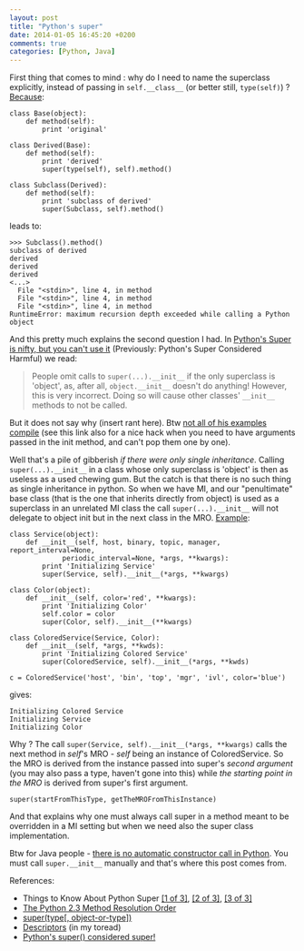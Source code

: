 ```yaml
---
layout: post
title: "Python's super"
date: 2014-01-05 16:45:20 +0200
comments: true
categories: [Python, Java]
---
```

First thing that comes to mind : why do I need to name the superclass explicitly, instead of passing in `self.__class__` (or better still, `type(self)`)  ?
[Because](http://stackoverflow.com/questions/18208683/when-calling-super-in-a-derived-class-can-i-pass-in-self-class/18208725#18208725):

<!--``` linenos:false-->
	class Base(object):
		def method(self):
			print 'original'

	class Derived(Base):
		def method(self):
			print 'derived'
			super(type(self), self).method()

	class Subclass(Derived):
		def method(self):
			print 'subclass of derived'
			super(Subclass, self).method()
<!-- ``` -->

leads to:

    >>> Subclass().method()
    subclass of derived
    derived
    derived
    derived
	<...>
      File "<stdin>", line 4, in method
      File "<stdin>", line 4, in method
      File "<stdin>", line 4, in method
    RuntimeError: maximum recursion depth exceeded while calling a Python object

And this pretty much explains the second question I had. <!-- more --> In [Python's Super is nifty, but you can't use it](https://fuhm.net/super-harmful/)
(Previously: Python's Super Considered Harmful) we read:

> People omit calls to `super(...).__init__` if the only superclass is 'object', as, after all, `object.__init__` doesn't do anything! However, this is very incorrect. Doing so will cause other classes' `__init__` methods to not be called.

But it does not say why (insert rant here). Btw [not all of his examples compile](http://stackoverflow.com/questions/8972866/correct-way-to-use-super-argument-passing) (see this link also for a nice hack when you need to have arguments passed in the init method, and can't pop them one by one).

Well that's a pile of gibberish _if there were only single inheritance_. Calling `super(...).__init__` in a class whose only superclass is 'object' is then as useless as a used chewing gum. But the catch is that there is no such thing as single inheritance in python. So when we have MI, and our "penultimate" base class (that is the one that inherits directly from object) is used as a superclass in an unrelated MI class the call `super(...).__init__` will not delegate to object  init but in the next class in the MRO. [Example]():

    class Service(object):
        def __init__(self, host, binary, topic, manager, report_interval=None,
                 periodic_interval=None, *args, **kwargs):
            print 'Initializing Service'
            super(Service, self).__init__(*args, **kwargs)

    class Color(object):
        def __init__(self, color='red', **kwargs):
            print 'Initializing Color'
            self.color = color
            super(Color, self).__init__(**kwargs)

    class ColoredService(Service, Color):
        def __init__(self, *args, **kwds):
            print 'Initializing Colored Service'
            super(ColoredService, self).__init__(*args, **kwds)

    c = ColoredService('host', 'bin', 'top', 'mgr', 'ivl', color='blue')

gives:

	Initializing Colored Service
	Initializing Service
	Initializing Color

Why ? The call `super(Service, self).__init__(*args, **kwargs)` calls the next method in _self_'s MRO - _self_ being an instance of ColoredService. So the MRO is derived from the instance passed into super's _second argument_ (you may also pass a type, haven't gone into this) while _the starting point in the MRO_ is derived from super's first argument.

    super(startFromThisType, getTheMROFromThisInstance)

And that explains why one must always call super in a method meant to be overridden in a MI setting but when we need also the super class implementation.

Btw for Java people - [there is no automatic constructor call in  Python](http://stackoverflow.com/questions/2399307/python-invoke-super-constructor/2399332#2399332). You must call `super.__init__` manually and that's where this post comes from.

References:

- Things to Know About Python Super [[1 of 3]](http://www.artima.com/weblogs/viewpost.jsp?thread=236275), [[2 of 3]](http://www.artima.com/weblogs/viewpost.jsp?thread=236278), [[3 of 3]](http://www.artima.com/weblogs/viewpost.jsp?thread=237121)
- [The Python 2.3 Method Resolution Order](http://www.python.org/download/releases/2.3/mro/)
- [super(type[, object-or-type])](http://docs.python.org/2/library/functions.html#super)
- [Descriptors](http://users.rcn.com/python/download/Descriptor.htm) (in my toread)
- [Python's super() considered super!](http://rhettinger.wordpress.com/2011/05/26/super-considered-super/)
